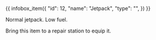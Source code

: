 {{ infobox_item({
	"id": 12,
	"name": "Jetpack",
	"type": "",
}) }}

Normal jetpack. Low fuel.

Bring this item to a repair station to equip it.